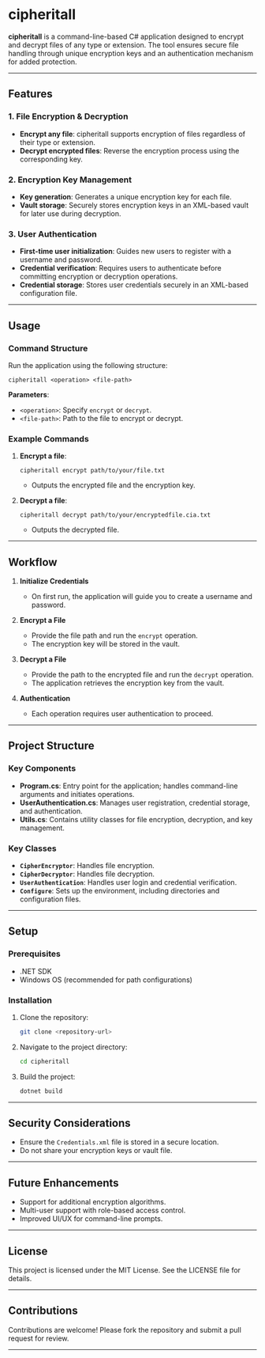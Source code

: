 ﻿# cipheritall

**cipheritall** is a command-line-based C# application designed to encrypt and decrypt files of any type or extension. The tool ensures secure file handling through unique encryption keys and an authentication mechanism for added protection.

---

## Features

### 1. File Encryption & Decryption

- **Encrypt any file**: cipheritall supports encryption of files regardless of their type or extension.
- **Decrypt encrypted files**: Reverse the encryption process using the corresponding key.

### 2. Encryption Key Management

- **Key generation**: Generates a unique encryption key for each file.
- **Vault storage**: Securely stores encryption keys in an XML-based vault for later use during decryption.

### 3. User Authentication

- **First-time user initialization**: Guides new users to register with a username and password.
- **Credential verification**: Requires users to authenticate before committing encryption or decryption operations.
- **Credential storage**: Stores user credentials securely in an XML-based configuration file.

---

## Usage

### Command Structure

Run the application using the following structure:

```
cipheritall <operation> <file-path>
```

**Parameters**:

- `<operation>`: Specify `encrypt` or `decrypt`.
- `<file-path>`: Path to the file to encrypt or decrypt.

### Example Commands

1. **Encrypt a file**:

   ```
   cipheritall encrypt path/to/your/file.txt
   ```

   - Outputs the encrypted file and the encryption key.

2. **Decrypt a file**:

   ```
   cipheritall decrypt path/to/your/encryptedfile.cia.txt
   ```

   - Outputs the decrypted file.

---

## Workflow

1. **Initialize Credentials**

   - On first run, the application will guide you to create a username and password.

2. **Encrypt a File**

   - Provide the file path and run the `encrypt` operation.
   - The encryption key will be stored in the vault.

3. **Decrypt a File**

   - Provide the path to the encrypted file and run the `decrypt` operation.
   - The application retrieves the encryption key from the vault.

4. **Authentication**

   - Each operation requires user authentication to proceed.

---

## Project Structure

### Key Components

- **Program.cs**: Entry point for the application; handles command-line arguments and initiates operations.
- **UserAuthentication.cs**: Manages user registration, credential storage, and authentication.
- **Utils.cs**: Contains utility classes for file encryption, decryption, and key management.

### Key Classes

- **`CipherEncryptor`**: Handles file encryption.
- **`CipherDecryptor`**: Handles file decryption.
- **`UserAuthentication`**: Handles user login and credential verification.
- **`Configure`**: Sets up the environment, including directories and configuration files.

---

## Setup

### Prerequisites

- .NET SDK
- Windows OS (recommended for path configurations)

### Installation

1. Clone the repository:
   ```bash
   git clone <repository-url>
   ```
2. Navigate to the project directory:
   ```bash
   cd cipheritall
   ```
3. Build the project:
   ```bash
   dotnet build
   ```

---

## Security Considerations

- Ensure the `Credentials.xml` file is stored in a secure location.
- Do not share your encryption keys or vault file.

---

## Future Enhancements

- Support for additional encryption algorithms.
- Multi-user support with role-based access control.
- Improved UI/UX for command-line prompts.

---

## License

This project is licensed under the MIT License. See the LICENSE file for details.

---

## Contributions

Contributions are welcome! Please fork the repository and submit a pull request for review.

---


